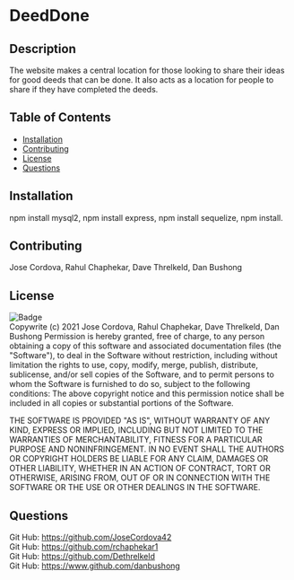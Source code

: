 # DeedDone
  ## Description
  The website makes a central location for those looking to share their ideas for good deeds that can be done.
  It also acts as a location for people to share if they have completed the deeds.
  ## Table of Contents
  * [Installation](#Installation)
  * [Contributing](#Contributing)
  * [License](#License)
  * [Questions](#Questions)
  ## Installation
  npm install mysql2, npm install express, npm install sequelize, npm install.
  ## Contributing
  Jose Cordova, Rahul Chaphekar, Dave Threlkeld, Dan Bushong
  ## License
  ![Badge](https://img.shields.io/badge/license-MIT-green)<br>
  Copywrite (c) 2021 Jose Cordova, Rahul Chaphekar, Dave Threlkeld, Dan Bushong
  Permission is hereby granted, free of charge, to any person obtaining a copy of this software
  and associated documentation files (the "Software"), to deal in the Software without restriction, 
  including without limitation the rights to use, copy, modify, merge, publish, distribute,
  sublicense, and/or sell copies of the Software,
  and to permit persons to whom the Software is furnished to do so, subject to the following conditions:
  The above copyright notice and this permission notice shall be included in all copies or substantial portions of the Software.
  
  THE SOFTWARE IS PROVIDED "AS IS", WITHOUT WARRANTY OF ANY KIND, 
  EXPRESS OR IMPLIED, INCLUDING BUT NOT LIMITED TO THE WARRANTIES OF MERCHANTABILITY, 
  FITNESS FOR A PARTICULAR PURPOSE AND NONINFRINGEMENT. 
  IN NO EVENT SHALL THE AUTHORS OR COPYRIGHT HOLDERS BE LIABLE FOR ANY CLAIM, DAMAGES OR OTHER LIABILITY, 
  WHETHER IN AN ACTION OF CONTRACT, TORT OR OTHERWISE, ARISING FROM, 
  OUT OF OR IN CONNECTION WITH THE SOFTWARE OR THE USE OR OTHER DEALINGS IN THE SOFTWARE.
  ## Questions
  Git Hub: https://github.com/JoseCordova42
  <br>
  Git Hub: https://github.com/rchaphekar1
  <br>
  Git Hub: https://github.com/Dethrelkeld
  <br>
  Git Hub: https://www.github.com/danbushong
